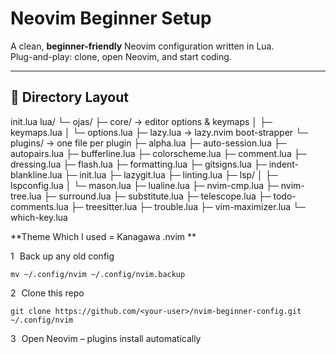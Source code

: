 # Neovim Beginner Setup

A clean, **beginner-friendly** Neovim configuration written in Lua.  
Plug-and-play: clone, open Neovim, and start coding.

---

## 📁 Directory Layout

init.lua
lua/
└─ ojas/
├─ core/ → editor options & keymaps
│ ├─ keymaps.lua
│ └─ options.lua
├─ lazy.lua → lazy.nvim boot-strapper
└─ plugins/ → one file per plugin
├─ alpha.lua
├─ auto-session.lua
├─ autopairs.lua
├─ bufferline.lua
├─ colorscheme.lua
├─ comment.lua
├─ dressing.lua
├─ flash.lua
├─ formatting.lua
├─ gitsigns.lua
├─ indent-blankline.lua
├─ init.lua
├─ lazygit.lua
├─ linting.lua
├─ lsp/
│ ├─ lspconfig.lua
│ └─ mason.lua
├─ lualine.lua
├─ nvim-cmp.lua
├─ nvim-tree.lua
├─ surround.lua
├─ substitute.lua
├─ telescope.lua
├─ todo-comments.lua
├─ treesitter.lua
├─ trouble.lua
├─ vim-maximizer.lua
└─ which-key.lua

**Theme Which I used = Kanagawa .nvim **

1 Back up any old config

```
mv ~/.config/nvim ~/.config/nvim.backup
```

2 Clone this repo

```
git clone https://github.com/<your-user>/nvim-beginner-config.git ~/.config/nvim
```

3 Open Neovim – plugins install automatically

```nvim

```
